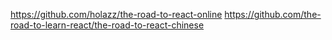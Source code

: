 https://github.com/holazz/the-road-to-react-online
https://github.com/the-road-to-learn-react/the-road-to-react-chinese
